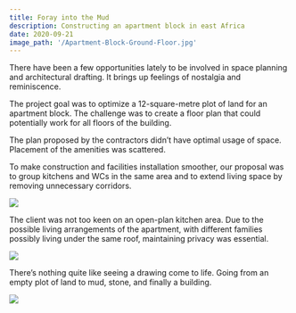 ```yaml
---
title: Foray into the Mud
description: Constructing an apartment block in east Africa
date: 2020-09-21
image_path: '/Apartment-Block-Ground-Floor.jpg'
---
```


There have been a few opportunities lately to be involved in space planning and architectural drafting. It brings up feelings of nostalgia and reminiscence.

The project goal was to optimize a 12-square-metre plot of land for an apartment block. The challenge was to create a floor plan that could potentially work for all floors of the building.

The plan proposed by the contractors didn’t have optimal usage of space. Placement of the amenities was scattered.

To make construction and facilities installation smoother, our proposal was to group kitchens and WCs in the same area and to extend living space by removing unnecessary corridors.

<img src="/Apartment-Block-Ground-Floor.jpg" class="image fit">


The client was not too keen on an open-plan kitchen area. Due to the possible living arrangements of the apartment, with different families possibly living under the same roof, maintaining privacy was essential.

<img src="/apartment_render.jpeg" class="image fit">

There’s nothing quite like seeing a drawing come to life. Going from an empty plot of land to mud, stone, and finally a building.

<img src="/apartment_built.jpeg" class="image fit">

